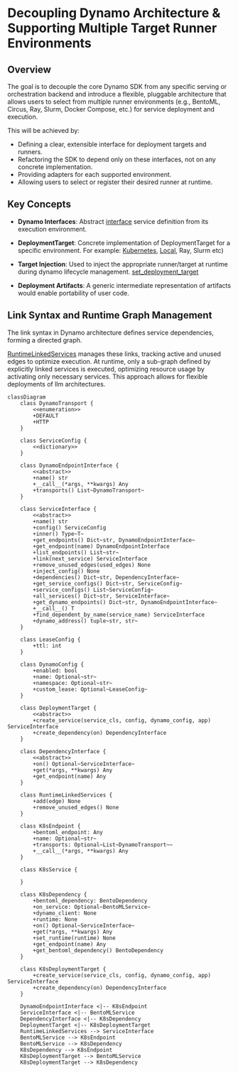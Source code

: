 # Decoupling Dynamo Architecture & Supporting Multiple Target Runner Environments

## Overview

The goal is to decouple the core Dynamo SDK from any specific serving or orchestration backend and introduce a flexible, pluggable architecture that allows users to select from multiple runner environments (e.g., BentoML, Circus, Ray, Slurm, Docker Compose, etc.) for service deployment and execution.

This will be achieved by:
- Defining a clear, extensible interface for deployment targets and runners.
- Refactoring the SDK to depend only on these interfaces, not on any concrete implementation.
- Providing adapters for each supported environment.
- Allowing users to select or register their desired runner at runtime.


## Key Concepts

- **Dynamo Interfaces**: Abstract [interface](../src/dynamo/sdk/core/service/interface.py) service definition from its execution environment.

- **DeploymentTarget**: Concrete implementation of DeploymentTarget for a specific environment.
    For example: [Kubernetes](../src/dynamo/sdk/core/targets/kubernetes.py), [Local](../src/dynamo/sdk/core/targets/local.py), Ray,  Slurm etc)

- **Target Injection**: Used to inject the appropriate runner/target at runtime during dynamo lifecycle management. [set_deployment_target](../src/dynamo/sdk/cli/utils.py)

- **Deployment Artifacts**: A generic intermediate representation of artifacts would enable portability of user code.

## Link Syntax and Runtime Graph Management
The link syntax in Dynamo architecture defines service dependencies, forming a directed graph.

[RuntimeLinkedServices](../src/dynamo/sdk/core/service/interface.py) manages these links, tracking active and unused edges to optimize execution. At runtime, only a sub-graph defined by explicitly linked services is executed, optimizing resource usage by activating only necessary services. This approach allows for flexible deployments of llm architectures.


```mermaid
classDiagram
    class DynamoTransport {
        <<enumeration>>
        +DEFAULT
        +HTTP
    }

    class ServiceConfig {
        <<dictionary>>
    }

    class DynamoEndpointInterface {
        <<abstract>>
        +name() str
        +__call__(*args, **kwargs) Any
        +transports() List~DynamoTransport~
    }

    class ServiceInterface {
        <<abstract>>
        +name() str
        +config() ServiceConfig
        +inner() Type~T~
        +get_endpoints() Dict~str, DynamoEndpointInterface~
        +get_endpoint(name) DynamoEndpointInterface
        +list_endpoints() List~str~
        +link(next_service) ServiceInterface
        +remove_unused_edges(used_edges) None
        +inject_config() None
        +dependencies() Dict~str, DependencyInterface~
        +get_service_configs() Dict~str, ServiceConfig~
        +service_configs() List~ServiceConfig~
        +all_services() Dict~str, ServiceInterface~
        +get_dynamo_endpoints() Dict~str, DynamoEndpointInterface~
        +__call__() T
        +find_dependent_by_name(service_name) ServiceInterface
        +dynamo_address() tuple~str, str~
    }

    class LeaseConfig {
        +ttl: int
    }

    class DynamoConfig {
        +enabled: bool
        +name: Optional~str~
        +namespace: Optional~str~
        +custom_lease: Optional~LeaseConfig~
    }

    class DeploymentTarget {
        <<abstract>>
        +create_service(service_cls, config, dynamo_config, app) ServiceInterface
        +create_dependency(on) DependencyInterface
    }

    class DependencyInterface {
        <<abstract>>
        +on() Optional~ServiceInterface~
        +get(*args, **kwargs) Any
        +get_endpoint(name) Any
    }

    class RuntimeLinkedServices {
        +add(edge) None
        +remove_unused_edges() None
    }

    class K8sEndpoint {
        +bentoml_endpoint: Any
        +name: Optional~str~
        +transports: Optional~List~DynamoTransport~~
        +__call__(*args, **kwargs) Any
    }

    class K8sService {

    }

    class K8sDependency {
        +bentoml_dependency: BentoDependency
        +on_service: Optional~BentoMLService~
        +dynamo_client: None
        +runtime: None
        +on() Optional~ServiceInterface~
        +get(*args, **kwargs) Any
        +set_runtime(runtime) None
        +get_endpoint(name) Any
        +get_bentoml_dependency() BentoDependency
    }

    class K8sDeploymentTarget {
        +create_service(service_cls, config, dynamo_config, app) ServiceInterface
        +create_dependency(on) DependencyInterface
    }

    DynamoEndpointInterface <|-- K8sEndpoint
    ServiceInterface <|-- BentoMLService
    DependencyInterface <|-- K8sDependency
    DeploymentTarget <|-- K8sDeploymentTarget
    RuntimeLinkedServices --> ServiceInterface
    BentoMLService --> K8sEndpoint
    BentoMLService --> K8sDependency
    K8sDependency --> K8sEndpoint
    K8sDeploymentTarget --> BentoMLService
    K8sDeploymentTarget --> K8sDependency
```

